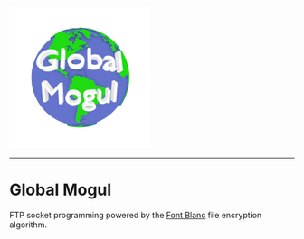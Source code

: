 <img src=https://github.com/kyle2277/Global_Mogul/blob/master/Global_Mogul_logo.png width="250" height="250"></img>
___
# Global Mogul
FTP socket programming powered by the [Font Blanc](https://github.com/kyle2277/Font_Blanc "Font Blanc repository") file encryption algorithm.
